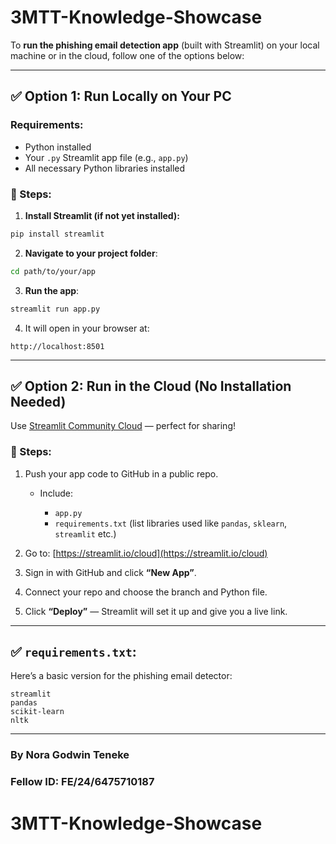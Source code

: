 # 3MTT-Knowledge-Showcase
To **run the phishing email detection app** (built with Streamlit) on your local machine or in the cloud, follow one of the options below:

---

## ✅ Option 1: **Run Locally on Your PC**

### Requirements:

* Python installed
* Your `.py` Streamlit app file (e.g., `app.py`)
* All necessary Python libraries installed

### 🔧 Steps:

1. **Install Streamlit (if not yet installed):**

```bash
pip install streamlit
```

2. **Navigate to your project folder**:

```bash
cd path/to/your/app
```

3. **Run the app**:

```bash
streamlit run app.py
```

4. It will open in your browser at:

```
http://localhost:8501
```

---

## ✅ Option 2: **Run in the Cloud (No Installation Needed)**

Use [Streamlit Community Cloud](https://streamlit.io/cloud) — perfect for sharing!

### 🔧 Steps:

1. Push your app code to GitHub in a public repo.

   * Include:

     * `app.py`
     * `requirements.txt` (list libraries used like `pandas`, `sklearn`, `streamlit` etc.)

2. Go to: [https://streamlit.io/cloud](https://streamlit.io/cloud)

3. Sign in with GitHub and click **“New App”**.

4. Connect your repo and choose the branch and Python file.

5. Click **“Deploy”** — Streamlit will set it up and give you a live link.

---

## ✅ `requirements.txt`:

Here’s a basic version for the phishing email detector:

```
streamlit
pandas
scikit-learn
nltk
```

---
### By Nora Godwin Teneke
### Fellow ID: FE/24/6475710187
# 3MTT-Knowledge-Showcase
